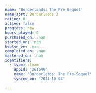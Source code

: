 ```yaml
---
name: 'Borderlands: The Pre-Sequel'
name_sort: Borderlands 3
rating: 0
active: false
progress: new
hours_played: 0
purchased_on: .nan
started_on: .nan
beaten_on: .nan
completed_on: .nan
mastered_on: .nan
identifiers:
  - type: steam
    appid: '261640'
    name: 'Borderlands: The Pre-Sequel'
    synced_on: '2024-10-04'

---
```

